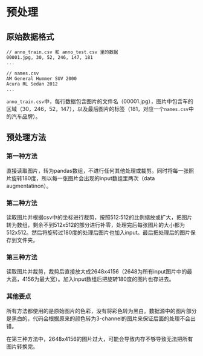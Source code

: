 # 预处理

## 原始数据格式

```
// anno_train.csv 和 anno_test.csv 里的数据
00001.jpg, 30, 52, 246, 147, 181
...

// names.csv
AM General Hummer SUV 2000
Acura RL Sedan 2012
...
```

`anno_train.csv`中，每行数据包含图片的文件名（00001.jpg），图片中包含车的区域（30，246，52，147），以及最后图片的标签（181，对应一个`names.csv`中的汽车品牌）。

## 预处理方法

### 第一种方法

直接读取图片，转为pandas数组，不进行任何其他处理或裁剪。同时将每一张照片旋转180度，所以每一张图片会出现的input数组里两次（data augmentatinon）。

### 第二种方法

读取图片并根据csv中的坐标进行裁剪，按照512:512的比例缩放或扩大，把图片转为数组，剩余不到512x512的部分进行补零，处理完后每张图片的大小都为512x512。然后将旋转过180度的处理后图片也加入input。最后把处理后的图片保存到文件夹。

### 第三种方法

读取图片并裁剪，裁剪后直接放大成2648x4156（2648为所有input图片中的最大高，4156为最大宽）。加入input数组后把旋转180度的图片也存进去。

### 其他要点

所有方法都使用的是原始图片的色彩，没有将彩色转为黑白。数据源中的图片部分是黑白的，代码会根据原来的颜色转为3-channel的图片来保证后面的处理不会出错。

在第三种方法中，2648x4156的图片过大，可能会导致内存不够导致无法把所有图片转换完。